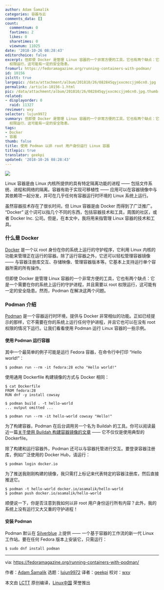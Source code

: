 ```yaml
---
author: Adam Šamalík
categories: 容器与云
comments_data: []
count:
  commentnum: 0
  favtimes: 2
  likes: 0
  sharetimes: 0
  viewnum: 11025
date: '2018-10-26 08:28:43'
editorchoice: false
excerpt: 但即使 Docker 是管理 Linux 容器的一个非常方便的工具，它也有两个缺点：它是一个需要在你的系统上运行的守护进程，并且需要以 root
  权限运行，这可能有一定的安全隐患。
fromurl: https://fedoramagazine.org/running-containers-with-podman/
id: 10156
islctt: true
largepic: /data/attachment/album/201810/26/082845qyjxxcmccjjm6cn0.jpg
permalink: /article-10156-1.html
pic: /data/attachment/album/201810/26/082845qyjxxcmccjjm6cn0.jpg.thumb.jpg
related:
- displayorder: 0
  raid: 11327
reviewer: wxy
selector: lujun9972
summary: 但即使 Docker 是管理 Linux 容器的一个非常方便的工具，它也有两个缺点：它是一个需要在你的系统上运行的守护进程，并且需要以 root
  权限运行，这可能有一定的安全隐患。
tags:
- Docker
- 容器
thumb: false
title: 使用 Podman 以非 root 用户身份运行 Linux 容器
titlepic: true
translator: geekpi
updated: '2018-10-26 08:28:43'
---
```


![](/data/attachment/album/201810/26/082845qyjxxcmccjjm6cn0.jpg)


Linux 容器是由 Linux 内核所提供的具有特定隔离功能的进程 —— 包括文件系统、进程和网络的隔离。容器有助于实现可移植性 —— 应用可以在容器镜像中与其依赖项一起分发，并可在几乎任何有容器运行时环境的 Linux 系统上运行。


虽然容器技术存在了很长时间，但 Linux 容器是由 Docker 而得到了广泛推广。 “Docker” 这个词可以指几个不同的东西，包括容器技术和工具，周围的社区，或者 Docker Inc. 公司。但是，在本文中，我将用来指管理 Linux 容器的技术和工具。


### 什么是 Docker


[Docker](https://docs.docker.com/) 是一个以 root 身份在你的系统上运行的守护程序，它利用 Linux 内核的功能来管理正在运行的容器。除了运行容器之外，它还可以轻松管理容器镜像 —— 与容器注册库交互、存储映像、管理容器版本等。它基本上支持运行单个容器所需的所有操作。


但即使 Docker 是管理 Linux 容器的一个非常方便的工具，它也有两个缺点：它是一个需要在你的系统上运行的守护进程，并且需要以 root 权限运行，这可能有一定的安全隐患。然而，Podman 在解决这两个问题。


### Podman 介绍


[Podman](https://podman.io/) 是一个容器运行时环境，提供与 Docker 非常相似的功能。正如已经提示的那样，它不需要在你的系统上运行任何守护进程，并且它也可以在没有 root 权限的情况下运行。让我们看看使用 Podman 运行 Linux 容器的一些示例。


#### 使用 Podman 运行容器


其中一个最简单的例子可能是运行 Fedora 容器，在命令行中打印 “Hello world!”：



```
$ podman run --rm -it fedora:28 echo "Hello world!"
```

使用通用 Dockerfile 构建镜像的方式与 Docker 相同：



```
$ cat Dockerfile
FROM fedora:28
RUN dnf -y install cowsay

$ podman build . -t hello-world
... output omitted ...

$ podman run --rm -it hello-world cowsay "Hello!"
```

为了构建容器，Podman 在后台调用另一个名为 Buildah 的工具。你可以阅读最近一篇[关于使用 Buildah 构建容器镜像的文章](https://fedoramagazine.org/daemon-less-container-management-buildah/) —— 它不仅仅是使用典型的 Dockerfile。


除了构建和运行容器外，Podman 还可以与容器托管进行交互。要登录容器注册库，例如广泛使用的 Docker Hub，请运行：



```
$ podman login docker.io
```

为了推送我刚刚构建的镜像，我只需打上标记来代表特定的容器注册库，然后直接推送它。



```
$ podman -t hello-world docker.io/asamalik/hello-world
$ podman push docker.io/asamalik/hello-world
```

顺便说一下，你是否注意到我如何以非 root 用户身份运行所有内容？此外，我的系统上没有运行又大又重的守护进程！


#### 安装 Podman


Podman 默认在 [Silverblue](https://silverblue.fedoraproject.org/) 上提供 —— 一个基于容器的工作流的新一代 Linux 工作站。要在任何 Fedora 版本上安装它，只需运行：



```
$ sudo dnf install podman
```



---


via: <https://fedoramagazine.org/running-containers-with-podman/>


作者：[Adam Šamalík](https://fedoramagazine.org/author/asamalik/) 选题：[lujun9972](https://github.com/lujun9972) 译者：[geekpi](https://github.com/geekpi) 校对：[wxy](https://github.com/wxy)


本文由 [LCTT](https://github.com/LCTT/TranslateProject) 原创编译，[Linux中国](https://linux.cn/) 荣誉推出